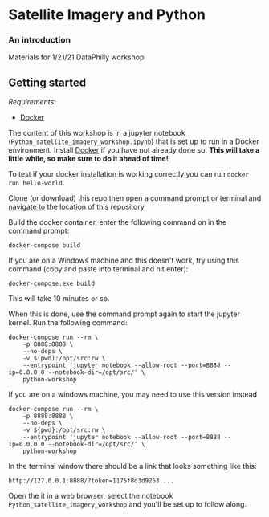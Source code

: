 # Satellite Imagery and Python
### An introduction

Materials for 1/21/21 DataPhilly workshop

## Getting started  
*Requirements:*
* [Docker](https://docs.docker.com/get-docker/)

The content of this workshop is in a jupyter notebook (`Python_satellite_imagery_workshop.ipynb`) that is set up to run in a Docker environment. Install [Docker](https://docs.docker.com/get-docker/) if you have not already done so. __This will take a little while, so make sure to do it ahead of time!__

To test if your docker installation is working correctly you can run `docker run hello-world`.

Clone (or download) this repo then open a command prompt or terminal and [navigate to](https://www.digitalcitizen.life/command-prompt-how-use-basic-commands/) the location of this repository. 

Build the docker container, enter the following command on in the command prompt:

`docker-compose build`

If you are on a Windows machine and this doesn't work, try using this command (copy and paste into terminal and hit enter):

`docker-compose.exe build`

This will take 10 minutes or so.

When this is done, use the command prompt again to start the jupyter kernel. Run the following command:

```
docker-compose run --rm \
	-p 8888:8888 \
	--no-deps \
	-v $(pwd):/opt/src:rw \
	--entrypoint 'jupyter notebook --allow-root --port=8888 --ip=0.0.0.0 --notebook-dir=/opt/src/' \
	python-workshop
```

If you are on a windows machine, you may need to use this version instead

```
docker-compose run --rm \
	-p 8888:8888 \
	--no-deps \
	-v ${pwd}:/opt/src:rw \
	--entrypoint 'jupyter notebook --allow-root --port=8888 --ip=0.0.0.0 --notebook-dir=/opt/src/' \
	python-workshop
```

In the terminal window there should be a link that looks something like this:

`http://127.0.0.1:8888/?token=1175f8d3d9263....`

Open the it in a web browser, select the notebook `Python_satellite_imagery_workshop` and you'll be set up to follow along.
